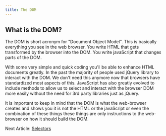 ```yaml
---
title: The DOM
---
```


## What is the DOM?

The DOM is short acronym for "Document Object Model".  This is basically everything you see in the web browser. You write HTML that gets transformed by the browser into the DOM. You write javaScript that changes parts of the DOM.

With some very simple and quick coding you'll be able to enhance HTML documents greatly.  In the past the majority of people used jQuery library to interact with the DOM.  We don't need this anymore now that browsers have standardized most aspects of this. JavaScript has also greatly evolved to include methods to allow us to select and interact with the browser DOM more easily without the need for 3rd party libraries just as jQuery.

It is important to keep in mind that the DOM is what the web-browser creates and shows you it is not the HTML or the javaScript or even the combination of these things these things are only instructions to the web-browser on how it should build the DOM.

<div class="nextArticle">

Next Article: [Selectors](/Articles/04_Selectors/)
</div>
